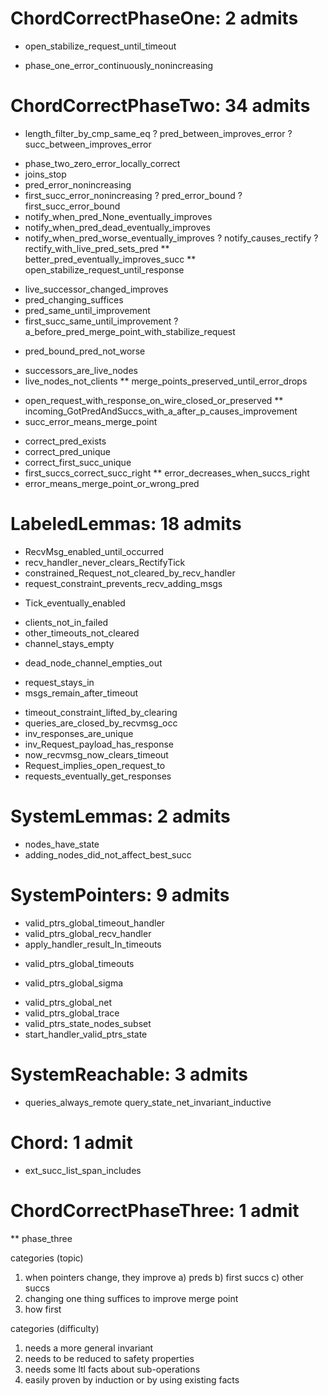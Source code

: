 # ChordCorrectPhaseOne: 2 admits
- open_stabilize_request_until_timeout
* phase_one_error_continuously_nonincreasing

# ChordCorrectPhaseTwo: 34 admits
- length_filter_by_cmp_same_eq
? pred_between_improves_error
? succ_between_improves_error
* phase_two_zero_error_locally_correct
* joins_stop
* pred_error_nonincreasing
* first_succ_error_nonincreasing
? pred_error_bound
? first_succ_error_bound
* notify_when_pred_None_eventually_improves
* notify_when_pred_dead_eventually_improves
* notify_when_pred_worse_eventually_improves
? notify_causes_rectify
? rectify_with_live_pred_sets_pred
** better_pred_eventually_improves_succ
** open_stabilize_request_until_response
- live_successor_changed_improves
- pred_changing_suffices
- pred_same_until_improvement
- first_succ_same_until_improvement
? a_before_pred_merge_point_with_stabilize_request
* pred_bound_pred_not_worse
- successors_are_live_nodes
- live_nodes_not_clients
** merge_points_preserved_until_error_drops
* open_request_with_response_on_wire_closed_or_preserved
** incoming_GotPredAndSuccs_with_a_after_p_causes_improvement
* succ_error_means_merge_point
- correct_pred_exists
- correct_pred_unique
- correct_first_succ_unique
- first_succs_correct_succ_right
** error_decreases_when_succs_right
- error_means_merge_point_or_wrong_pred

# LabeledLemmas: 18 admits
- RecvMsg_enabled_until_occurred
- recv_handler_never_clears_RectifyTick
- constrained_Request_not_cleared_by_recv_handler
- request_constraint_prevents_recv_adding_msgs
* Tick_eventually_enabled
- clients_not_in_failed
- other_timeouts_not_cleared
- channel_stays_empty
* dead_node_channel_empties_out
- request_stays_in
- msgs_remain_after_timeout
* timeout_constraint_lifted_by_clearing
* queries_are_closed_by_recvmsg_occ
* inv_responses_are_unique
* inv_Request_payload_has_response
* now_recvmsg_now_clears_timeout
* Request_implies_open_request_to
* requests_eventually_get_responses

# SystemLemmas: 2 admits
- nodes_have_state
- adding_nodes_did_not_affect_best_succ

# SystemPointers: 9 admits
- valid_ptrs_global_timeout_handler
- valid_ptrs_global_recv_handler
- apply_handler_result_In_timeouts
* valid_ptrs_global_timeouts
- valid_ptrs_global_sigma
* valid_ptrs_global_net
* valid_ptrs_global_trace
* valid_ptrs_state_nodes_subset
* start_handler_valid_ptrs_state

# SystemReachable: 3 admits
* queries_always_remote
query_state_net_invariant_inductive

# Chord: 1 admit
- ext_succ_list_span_includes

# ChordCorrectPhaseThree: 1 admit
** phase_three

categories (topic)
1. when pointers change, they improve
   a) preds
   b) first succs
   c) other succs
2. changing one thing suffices to improve merge point
3. how first

categories (difficulty)
1. needs a more general invariant
2. needs to be reduced to safety properties
3. needs some ltl facts about sub-operations
4. easily proven by induction or by using existing facts
